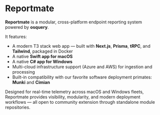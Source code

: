 # Reportmate

**Reportmate** is a modular, cross-platform endpoint reporting system powered by **osquery**.

It features:

- A modern T3 stack web app — built with **Next.js**, **Prisma**, **tRPC**, and **Tailwind**, packaged in Docker  
- A native **Swift app for macOS**  
- A native **C# app for Windows**  
- Multi-cloud infrastructure support (Azure and AWS) for ingestion and processing  
- Built-in compatibility with our favorite software deployment primates: **Munki** and **Cimian**

Designed for real-time telemetry across macOS and Windows fleets, Reportmate provides visibility, modularity, and modern deployment workflows — all open to community extension through standalone module repositories.
